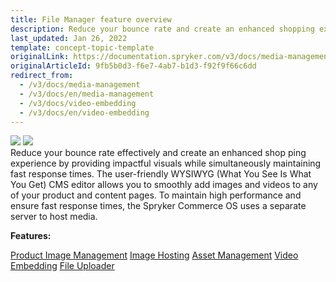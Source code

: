 ```yaml
---
title: File Manager feature overview
description: Reduce your bounce rate and create an enhanced shopping experience by providing impactful visuals while simultaneously maintaining fast response times.
last_updated: Jan 26, 2022
template: concept-topic-template
originalLink: https://documentation.spryker.com/v3/docs/media-management
originalArticleId: 9fb5b0d3-f6e7-4ab7-b1d3-f92f9f66c6dd
redirect_from:
  - /v3/docs/media-management
  - /v3/docs/en/media-management
  - /v3/docs/video-embedding
  - /v3/docs/en/video-embedding
---
```


<div class='feature-text'>
    <div class='feature-images'>
    <img class="light-mode" src="https://spryker.s3.eu-central-1.amazonaws.com/docs/Document+360/Capabilities+icons/light/Media+Management.svg"/>
    <img class="dark-mode" src="https://spryker.s3.eu-central-1.amazonaws.com/docs/Document+360/Capabilities+icons/dark/Media+Management.svg"/>
    </div>
    <div class="feature-text-wrap">
Reduce your bounce rate effectively and create an enhanced shop ping experience by providing impactful visuals while simultaneously maintaining fast response times. The user-friendly WYSIWYG (What You See Is What You Get) CMS editor allows you to smoothly add images and videos to any of your product and content pages. To maintain high performance and ensure fast response times, the Spryker Commerce OS uses a separate server to host media.
</div>
</div>

**Features:**
<div>
<a class="feature-link" href="/docs/scos/user/features/{{page.version}}/product-feature-overview/product-images-overview.html">Product Image Management</a>
<a class="feature-link" href="/docs/scos/user/features/{{page.version}}/file-manager-feature-overview/file-manager-feature-overview.html">Image Hosting</a>
<a class="feature-link" href="/docs/scos/user/features/{{page.version}}/file-manager-feature-overview/asset-management.html">Asset Management</a>
<a class="feature-link" href="/docs/scos/user/features/{{page.version}}/file-manager-feature-overview/file-manager-feature-overview.html">Video Embedding</a>
<a class="feature-link" href="/docs/scos/user/features/{{page.version}}/file-manager-feature-overview/file-uploader.html">File Uploader</a>
</div>
